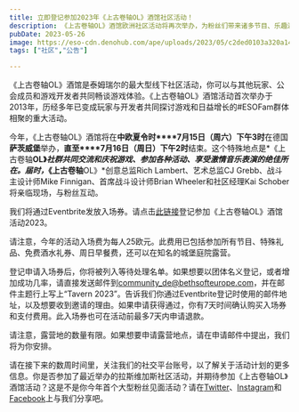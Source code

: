 ```yaml
---
title: 立即登记参加2023年《上古卷轴OL》酒馆社区活动！
description: 《上古卷轴OL》酒馆欧洲社区活动将再次举办，为粉丝们带来诸多节目、乐趣满满。该活动将于2023年7月在德国科隆附近的萨茨威堡举办，现在就登记吧！
pubDate: 2023-05-26
image: https://eso-cdn.denohub.com/ape/uploads/2023/05/c2ded0103a320a14e62c0b3c731bbf87.jpg
tags: ["社区","公告"]

---
```


《上古卷轴OL》酒馆是泰姆瑞尔的最大型线下社区活动，你可以与其他玩家、公会成员和游戏开发者共同畅谈游戏体验。《上古卷轴OL》酒馆活动首次举办于2013年，历经多年已变成玩家与开发者共同探讨游戏和日益增长的#ESOFam群体相聚的重大活动。

今年，《上古卷轴OL》酒馆将在**中欧夏令时****7月15日（周六）下午3时**在德国**萨茨威堡**举办，**直至****7月16日（周日）下午2时**结束。这个特殊地点是*《上古卷轴**OL》_社群共同交流和庆祝游戏、参加各种活动、享受激情音乐表演的绝佳所在。届时，_《上古卷轴**OL》*创意总监Rich
Lambert、艺术总监CJ Grebb、战斗主设计师Mike Finnigan、首席战斗设计师Brian Wheeler和社区经理Kai
Schober将亲临现场，与粉丝互动。

我们将通过Eventbrite发放入场券。请点击[此链接](https://www.eventbrite.de/e/eso-taverne-2023-tickets-637198406587)登记参加《上古卷轴OL》酒馆活动2023。

请注意，今年的活动入场费为每人25欧元。此费用已包括参加所有节目、特殊礼品、免费酒水礼券、周日早餐费，还可以在知名的城堡庭院露营。

登记申请入场券后，你将被列入等待处理名单。如果想要以团体名义登记，或者增加成功几率，请直接发送邮件到[community\_de@bethsofteurope.com](../../../../%E6%94%B6%E4%BB%B6%E4%BA%BA%EF%BC%9Acommunity_de@bethsofteurope.com)，并在邮件主题行上写上“Tavern
2023”。告诉我们你通过Eventbrite登记时使用的邮件地址，以及想要收到邀请的理由。如果申请获得通过，你有7天时间确认购买入场券和支付费用。此入场券也可在活动前最多7天内申请退款。

请注意，露营地的数量有限。如果想要申请露营地点，请在申请邮件中提出，我们将为你安排。

请在接下来的数周时间里，关注我们的社交平台账号，以了解关于活动计划的更多信息。你是否参加了最近举办的拉斯维加斯社区活动，并期待参加《上古卷轴OL》酒馆活动？这是不是你今年首个大型粉丝见面活动？请在[Twitter](https://twitter.com/TESOnline)、[Instagram](https://www.instagram.com/elderscrollsonline/)和[Facebook](https://www.facebook.com/elderscrollsonline)上与我们分享吧。
